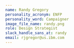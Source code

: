 ```yaml
---
name: Randy Gregory
personality_acronym: ENFP
personality_word: Campaigner
image_file_name: randy.png
role: Design Strategist
slack_handle_sans_at: randy
email: rjgregor@us.ibm.com
---
```

